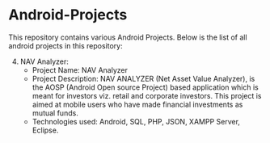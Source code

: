 # Android-Projects

This repository contains various Android Projects. Below is the list of all android projects in this repository:

4. NAV Analyzer:
    - Project Name: NAV Analyzer
    - Project Description: NAV ANALYZER (Net Asset Value Analyzer), is the AOSP (Android Open source Project) based application which is meant for investors viz. retail and corporate investors. This project is aimed at mobile users who have made financial investments as mutual funds.
    - Technologies used: Android, SQL, PHP, JSON, XAMPP Server, Eclipse.
